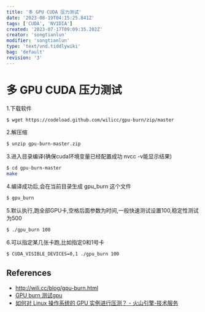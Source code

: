 ```yaml
---
title: '多 GPU CUDA 压力测试'
date: '2023-08-19T04:15:25.841Z'
tags: ['CUDA', 'NVIDIA']
created: '2023-07-17T09:09:35.202Z'
creator: 'songtianlun'
modifier: 'songtianlun'
type: 'text/vnd.tiddlywiki'
bag: 'default'
revision: '3'
---
```


<!-- Exported from TiddlyWiki at 12:15, 19th 八月 2023 -->

# 多 GPU CUDA 压力测试

1.下载软件

```bash
$ wget https://codeload.github.com/wilicc/gpu-burn/zip/master
```

2.解压缩

```bash
$ unzip gpu-burn-master.zip
```

3.进入目录编译(确保cuda环境变量已经配置成功 nvcc -v能显示结果)

```bash
$ cd gpu-burn-master
make
```

4.编译成功后,会在当前目录生成 gpu_burn 这个文件

```bash
$ gpu_burn
```

5.默认执行,跑全部GPU卡,空格后面参数为时间,一般快速测试设置100,稳定性测试为500

```bash
$ ./gpu_burn 100
```

6.可以指定某几张卡跑,比如指定0和1号卡

```bash
$ CUDA_VISIBLE_DEVICES=0,1 ./gpu_burn 100
```

## References

* <http://wili.cc/blog/gpu-burn.html>
* [GPU burn 测试gpu](https://www.amaxchina.com/op/Attachments/Public/202007/0b4a8ae492084c279e2ce9db12a9abd7.pdf)
* [如何对 Linux 操作系统的 GPU 实例进行压测？ - 火山引擎-技术服务](https://developer.volcengine.com/articles/7116816569191104519)